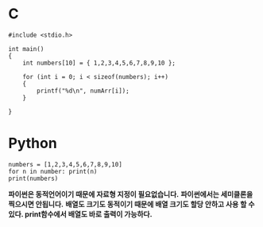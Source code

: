 # C

```
#include <stdio.h>

int main()
{
    int numbers[10] = { 1,2,3,4,5,6,7,8,9,10 };

    for (int i = 0; i < sizeof(numbers); i++)
    {
        printf("%d\n", numArr[i]);
    }

}
```
# Python
```
numbers = [1,2,3,4,5,6,7,8,9,10]
for n in number: print(n)
print(numbers)
```

**파이썬은 동적언어이기 때문에 자료형 지정이 필요없습니다.**
**파이썬에서는 세미클론을 찍으시면 안됩니다.**
**배열도 크기도 동적이기 때문에 배열 크기도 할당 안하고 사용 할 수 있다. print함수에서 배열도 바로 출력이 가능하다.**